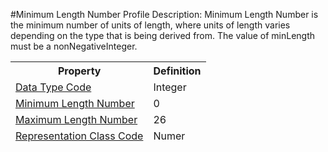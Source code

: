 #Minimum Length Number Profile
Description: Minimum Length Number is the minimum number of units of length, where units of length varies depending on the type that is being derived from. The value of minLength must be a nonNegativeInteger.<table><thead><tr><th scope='col'>Property</th><th scope='col'>Definition</th></tr><tr><td><a href='DataTypeCode.md'>Data Type Code</a></td><td>Integer</td></tr><tr><td><a href='MinimumLengthNumber.md'>Minimum Length Number</a></td><td>0</td></tr><tr><td><a href='MaximumLengthNumber.md'>Maximum Length Number</a></td><td>26</td></tr><tr><td><a href='RepresentationClassCode.md'>Representation Class Code</a></td><td>Numer</td></tr></table>